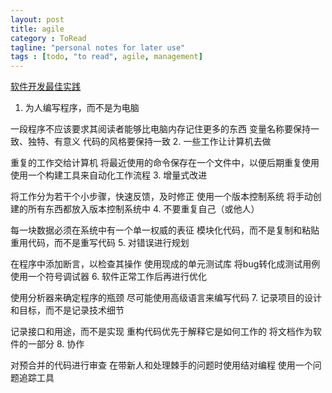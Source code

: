 ```yaml
---
layout: post
title: agile
category : ToRead
tagline: "personal notes for later use"
tags : [todo, "to read", agile, management]
---
```


[软件开发最佳实践](http://www.iteye.com/news/29020)

1.  为人编写程序，而不是为电脑 

一段程序不应该要求其阅读者能够比电脑内存记住更多的东西
变量名称要保持一致、独特、有意义
代码的风格要保持一致
2.  一些工作让计算机去做 

重复的工作交给计算机
将最近使用的命令保存在一个文件中，以便后期重复使用
使用一个构建工具来自动化工作流程
3.  增量式改进 

将工作分为若干个小步骤，快速反馈，及时修正
使用一个版本控制系统
将手动创建的所有东西都放入版本控制系统中
4.  不要重复自己（或他人） 

每一块数据必须在系统中有一个单一权威的表征
模块化代码，而不是复制和粘贴
重用代码，而不是重写代码
5.  对错误进行规划 

在程序中添加断言，以检查其操作
使用现成的单元测试库
将bug转化成测试用例
使用一个符号调试器
6.  软件正常工作后再进行优化 

使用分析器来确定程序的瓶颈
尽可能使用高级语言来编写代码
7.  记录项目的设计和目标，而不是记录技术细节 

记录接口和用途，而不是实现
重构代码优先于解释它是如何工作的
将文档作为软件的一部分
8.  协作 

对预合并的代码进行审查
在带新人和处理棘手的问题时使用结对编程
使用一个问题追踪工具
























